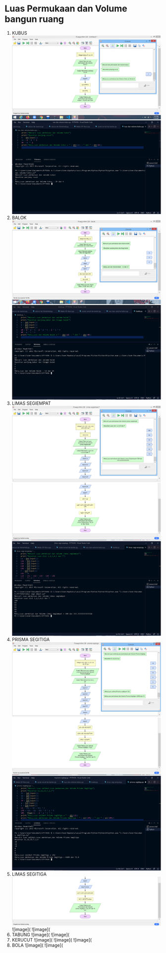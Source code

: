 # Luas Permukaan dan Volume bangun ruang
1. KUBUS
![image](https://github.com/IsmedQalyubi/11.Praktikum-Individu/blob/main/Screenshot%20(158).png) 
![image](https://github.com/IsmedQalyubi/11.Praktikum-Individu/blob/main/Capture%201.PNG) 
2. BALOK
![image](https://github.com/IsmedQalyubi/11.Praktikum-Individu/blob/main/Screenshot%20(159).png) 
![image](https://github.com/IsmedQalyubi/11.Praktikum-Individu/blob/main/Capture%202.PNG) 
3. LIMAS SEGIEMPAT
![image](https://github.com/IsmedQalyubi/11.Praktikum-Individu/blob/main/limas%20segi%20empat.jpg) 
![image](https://github.com/IsmedQalyubi/11.Praktikum-Individu/blob/main/Capture%20limas%20segiempat.PNG) 
![image](https://github.com/IsmedQalyubi/11.Praktikum-Individu/blob/main/Capture%203.PNG) 
4. PRISMA SEGITIGA
![image](https://github.com/IsmedQalyubi/11.Praktikum-Individu/blob/main/prisma%20segitiga.jpg) 
![image](https://github.com/IsmedQalyubi/11.Praktikum-Individu/blob/main/Capture%20prisma%20segitiga.PNG) 
![image](https://github.com/IsmedQalyubi/11.Praktikum-Individu/blob/main/Capture%204.PNG) 
5. LIMAS SEGITIGA
![image](https://github.com/IsmedQalyubi/11.Praktikum-Individu/blob/main/Capture%20limas%20segitiga.PNG) 
![image](
![image](
6. TABUNG
![image](
![image](
7. KERUCUT
![image](
![image](
![image](
8. BOLA
![image](
![image](
